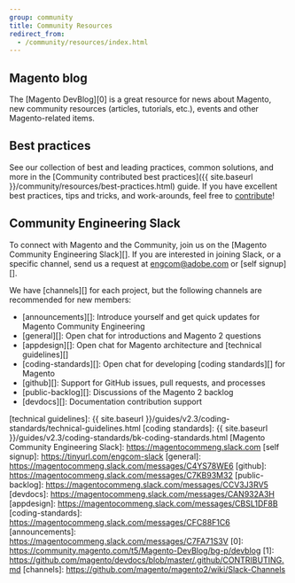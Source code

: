 ```yaml
---
group: community
title: Community Resources
redirect_from:
  - /community/resources/index.html
---
```


## Magento blog

The [Magento DevBlog][0] is a great resource for news about Magento, new community resources (articles, tutorials, etc.), events and other Magento-related items.

## Best practices

See our collection of best and leading practices, common solutions, and more in the [Community contributed best practices]({{ site.baseurl }}/community/resources/best-practices.html) guide. If you have excellent best practices, tips and tricks, and work-arounds, feel free to [contribute][]!

## Community Engineering Slack

To connect with Magento and the Community, join us on the [Magento Community Engineering Slack][]. If you are interested in joining Slack, or a specific channel, send us a request at [engcom@adobe.com](mailto:engcom@adobe.com) or [self signup][].

We have [channels][] for each project, but the following channels are recommended for new members:

- [announcements][]: Introduce yourself and get quick updates for Magento Community Engineering
- [general][]: Open chat for introductions and Magento 2 questions
- [appdesign][]: Open chat for Magento architecture and [technical guidelines][]
- [coding-standards][]: Open chat for developing [coding standards][] for Magento
- [github][]: Support for GitHub issues, pull requests, and processes
- [public-backlog][]: Discussions of the Magento 2 backlog
- [devdocs][]: Documentation contribution support

[contribute]: https://github.com/magento/devdocs/blob/master/.github/CONTRIBUTING.md
[technical guidelines]: {{ site.baseurl }}/guides/v2.3/coding-standards/technical-guidelines.html
[coding standards]: {{ site.baseurl }}/guides/v2.3/coding-standards/bk-coding-standards.html
[Magento Community Engineering Slack]: https://magentocommeng.slack.com
[self signup]: https://tinyurl.com/engcom-slack
[general]: https://magentocommeng.slack.com/messages/C4YS78WE6
[github]: https://magentocommeng.slack.com/messages/C7KB93M32
[public-backlog]: https://magentocommeng.slack.com/messages/CCV3J3RV5
[devdocs]: https://magentocommeng.slack.com/messages/CAN932A3H
[appdesign]: https://magentocommeng.slack.com/messages/CBSL1DF8B
[coding-standards]: https://magentocommeng.slack.com/messages/CFC88F1C6
[announcements]: https://magentocommeng.slack.com/messages/C7FA71S3V
[0]: https://community.magento.com/t5/Magento-DevBlog/bg-p/devblog
[1]: https://github.com/magento/devdocs/blob/master/.github/CONTRIBUTING.md
[channels]: https://github.com/magento/magento2/wiki/Slack-Channels
